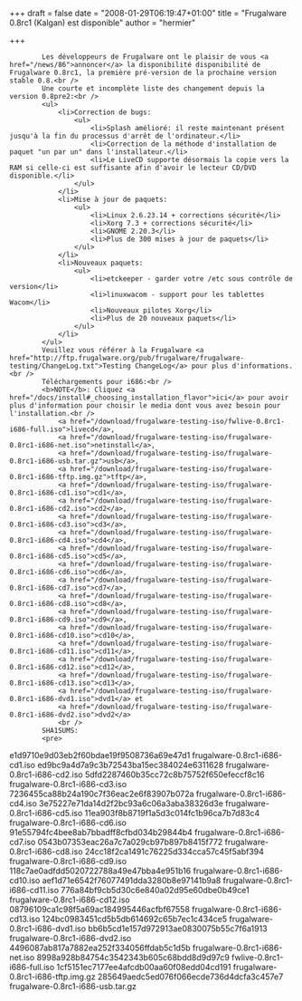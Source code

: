 
+++
draft = false
date = "2008-01-29T06:19:47+01:00"
title = "Frugalware 0.8rc1 (Kalgan) est disponible"
author = "hermier"

+++

            Les développeurs de Frugalware ont le plaisir de vous <a href="/news/86">annoncer</a> la disponibilité disponibilité de Frugalware 0.8rc1, la première pré-version de la prochaine version stable 0.8.<br />
            Une courte et incomplète liste des changement depuis la version 0.8pre2:<br />
            <ul>
                <li>Correction de bugs:
                    <ul>
                        <li>Splash amélioré: il reste maintenant présent jusqu'à la fin du processus d'arrêt de l'ordinateur.</li>
                        <li>Correction de la méthode d'installation de paquet "un par un" dans l'installateur.</li>
                        <li>Le LiveCD supporte désormais la copie vers la RAM si celle-ci est suffisante afin d'avoir le lecteur CD/DVD disponible.</li>
                    </ul>
                </li>
                <li>Mise à jour de paquets:
                    <ul>
                        <li>Linux 2.6.23.14 + corrections sécurité</li>
                        <li>Xorg 7.3 + corrections sécurité</li>
                        <li>GNOME 2.20.3</li>
                        <li>Plus de 300 mises à jour de paquets</li>
                    </ul>
                </li>
                <li>Nouveaux paquets:
                    <ul>
                        <li>etckeeper - garder votre /etc sous contrôle de version</li>
                        <li>linuxwacom - support pour les tablettes Wacom</li>
                        <li>Nouveaux pilotes Xorg</li>
                        <li>Plus de 20 nouveaux paquets</li>
                    </ul>
                </li>
            </ul>
            Veuillez vous référer à la Frugalware <a href="http://ftp.frugalware.org/pub/frugalware/frugalware-testing/ChangeLog.txt">Testing ChangeLog</a> pour plus d'informations.<br />
            Téléchargements pour i686:<br />
            <b>NOTE</b>: Cliquez <a href="/docs/install#_choosing_installation_flavor">ici</a> pour avoir plus d'information pour choisir le media dont vous avez besoin pour l'installation.<br />
                <a href="/download/frugalware-testing-iso/fwlive-0.8rc1-i686-full.iso">livecd</a>,
                <a href="/download/frugalware-testing-iso/frugalware-0.8rc1-i686-net.iso">netinstall</a>,
                <a href="/download/frugalware-testing-iso/frugalware-0.8rc1-i686-usb.tar.gz">usb</a>,
                <a href="/download/frugalware-testing-iso/frugalware-0.8rc1-i686-tftp.img.gz">tftp</a>,
                <a href="/download/frugalware-testing-iso/frugalware-0.8rc1-i686-cd1.iso">cd1</a>,
                <a href="/download/frugalware-testing-iso/frugalware-0.8rc1-i686-cd2.iso">cd2</a>,
                <a href="/download/frugalware-testing-iso/frugalware-0.8rc1-i686-cd3.iso">cd3</a>,
                <a href="/download/frugalware-testing-iso/frugalware-0.8rc1-i686-cd4.iso">cd4</a>,
                <a href="/download/frugalware-testing-iso/frugalware-0.8rc1-i686-cd5.iso">cd5</a>,
                <a href="/download/frugalware-testing-iso/frugalware-0.8rc1-i686-cd6.iso">cd6</a>,
                <a href="/download/frugalware-testing-iso/frugalware-0.8rc1-i686-cd7.iso">cd7</a>,
                <a href="/download/frugalware-testing-iso/frugalware-0.8rc1-i686-cd8.iso">cd8</a>,
                <a href="/download/frugalware-testing-iso/frugalware-0.8rc1-i686-cd9.iso">cd9</a>,
                <a href="/download/frugalware-testing-iso/frugalware-0.8rc1-i686-cd10.iso">cd10</a>,
                <a href="/download/frugalware-testing-iso/frugalware-0.8rc1-i686-cd11.iso">cd11</a>,
                <a href="/download/frugalware-testing-iso/frugalware-0.8rc1-i686-cd12.iso">cd12</a>,
                <a href="/download/frugalware-testing-iso/frugalware-0.8rc1-i686-cd13.iso">cd13</a>,
                <a href="/download/frugalware-testing-iso/frugalware-0.8rc1-i686-dvd1.iso">dvd1</a> et
                <a href="/download/frugalware-testing-iso/frugalware-0.8rc1-i686-dvd2.iso">dvd2</a>
                <br />
            SHA1SUMS:
            <pre>
e1d9710e9d03eb2f60bdae19f9508736a69e47d1  frugalware-0.8rc1-i686-cd1.iso
ed9bc9a4d7a9c3b72543ba15ec384024e6311628  frugalware-0.8rc1-i686-cd2.iso
5dfd2287460b35cc72c8b75752f650efeccf8c16  frugalware-0.8rc1-i686-cd3.iso
7236455ca88b24a190c7f36eac2e6f83907b072a  frugalware-0.8rc1-i686-cd4.iso
3e75227e71da14d2f2bc93a6c06a3aba38326d3e  frugalware-0.8rc1-i686-cd5.iso
11ea903f8b8719f1a5d3c014fc1b96ca7b7d83c4  frugalware-0.8rc1-i686-cd6.iso
91e55794fc4bee8ab7bbadff8cfbd034b29844b4  frugalware-0.8rc1-i686-cd7.iso
0543b07353eac26a7c7a029cb97b897b8415f772  frugalware-0.8rc1-i686-cd8.iso
24cc18f2ca1491c76225d334cca57c45f5abf394  frugalware-0.8rc1-i686-cd9.iso
118c7ae0adfdd5020722788a49e47bba4e951b16  frugalware-0.8rc1-i686-cd10.iso
aef1d71e6542f76077491dda3280b8e97141b9a8  frugalware-0.8rc1-i686-cd11.iso
776a84bf9cb5d30c6e840a02d95e60dbe0b49ce1  frugalware-0.8rc1-i686-cd12.iso
08796109ca1c98f5a69ac184995446acfbf67558  frugalware-0.8rc1-i686-cd13.iso
124bc0983451cd5b5db614692c65b7ec1c434ce5  frugalware-0.8rc1-i686-dvd1.iso
bb6b5cd1e157d972913ae0830075b55c7f6a1913  frugalware-0.8rc1-i686-dvd2.iso
4496087ab817a7882ea252f334056ffdab5c1d5b  frugalware-0.8rc1-i686-net.iso
8998a928b84754c3542343b605c68bdd8d9d97c9  fwlive-0.8rc1-i686-full.iso
1cf5151ec7177ee4afcdb00aa60f08edd04cd191  frugalware-0.8rc1-i686-tftp.img.gz
285649aedc5ed076f066ecde736d4dcfa3c457e7  frugalware-0.8rc1-i686-usb.tar.gz
            </pre>
            
        